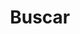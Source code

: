 ---
title: "Buscar"
slug: "search"
layout: "search"
outputs:
    - html
    - json
menu:
    main:
        weight: -60
        params: 
            icon: search
---